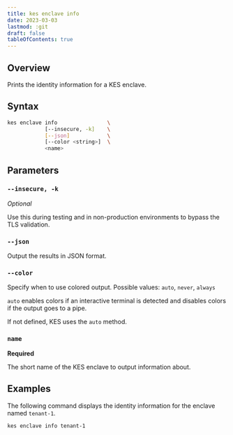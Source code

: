 ```yaml
---
title: kes enclave info
date: 2023-03-03
lastmod: :git
draft: false
tableOfContents: true
---
```


## Overview

Prints the identity information for a KES enclave.

## Syntax

```sh
kes enclave info                \
            [--insecure, -k]    \
            [--json]            \
            [--color <string>]  \
            <name>
```

## Parameters

### `--insecure, -k`

_Optional_

Use this during testing and in non-production environments to bypass the TLS validation.

### `--json`

Output the results in JSON format.

### `--color`

Specify when to use colored output. 
Possible values: `auto`, `never`, `always`

`auto` enables colors if an interactive terminal is detected and disables colors if the output goes to a pipe.

If not defined, KES uses the `auto` method.

### `name`

**Required**

The short name of the KES enclave to output information about.

## Examples

The following command displays the identity information for the enclave named `tenant-1`.

```sh
kes enclave info tenant-1
```
